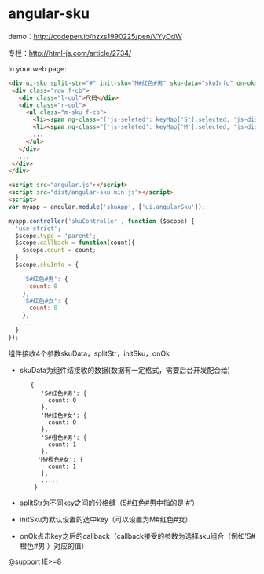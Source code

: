# angular-sku

demo：http://codepen.io/hzxs1990225/pen/VYyOdW

专栏：http://html-js.com/article/2734/

In your web page:

```html
<div ui-sku split-str="#" init-sku="M#红色#男" sku-data="skuInfo" on-ok="callback($event)">
 <div class="row f-cb">
   <div class="l-col">尺码</div>
   <div class="r-col">
     <ul class="m-sku f-cb">
       <li><span ng-class="{'js-seleted': keyMap['S'].selected, 'js-disabled': keyMap['S'].disabled}" ng-click="onSelect('S')">S</span></li>
       <li><span ng-class="{'js-seleted': keyMap['M'].selected, 'js-disabled': keyMap['M'].disabled}" ng-click="onSelect('M')">M</span></li>
       ...
     </ul>
   </div>
   ...
 </div>
</div>

<script src="angular.js"></script>
<script src="dist/angular-sku.min.js"></script>
<script>
var myapp = angular.module('skuApp', ['ui.angularSku']);

myapp.controller('skuController', function ($scope) {
  'use strict';
  $scope.type = 'parent';
  $scope.callback = function(count){
    $scope.count = count;
  }
  $scope.skuInfo = {

    'S#红色#男': {
      count: 0
    },
    'S#红色#女': {
      count: 0
    },
    ...
  }
});
```

组件接收4个参数skuData，splitStr，initSku，onOk

- skuData为组件结接收的数据(数据有一定格式，需要后台开发配合给)
   
         {
            'S#红色#男': {
              count: 0
            },
            'M#红色#女': {
              count: 0
            },
            'S#橙色#男': {
              count: 1
            },
           'M#橙色#女': {
              count: 1
            },
            .....
          }
- splitStr为不同key之间的分格缝（S#红色#男中指的是‘#’）
- initSku为默认设置的选中key（可以设置为M#红色#女）
- onOk点击key之后的callback（callback接受的参数为选择sku组合（例如'S#橙色#男'）对应的值）

@support IE>=8


